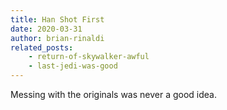```yaml
---
title: Han Shot First
date: 2020-03-31
author: brian-rinaldi
related_posts:
    - return-of-skywalker-awful
    - last-jedi-was-good
---
```


Messing with the originals was never a good idea.
